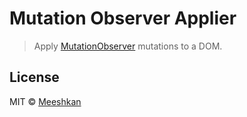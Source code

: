 # Mutation Observer Applier

> Apply [MutationObserver](https://developer.mozilla.org/en-US/docs/Web/API/MutationObserver) mutations to a DOM.

## License

MIT © [Meeshkan](http://meeshkan.com/)


